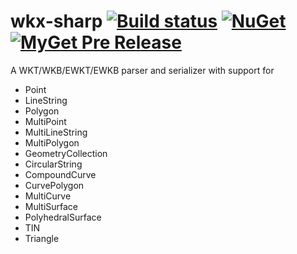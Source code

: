 wkx-sharp [![Build status](https://ci.appveyor.com/api/projects/status/a7501564auswvihn?svg=true)](https://ci.appveyor.com/project/cschwarz/wkx-sharp) [![NuGet](https://img.shields.io/nuget/v/Wkx.svg)](https://www.nuget.org/packages/Wkx/) [![MyGet Pre Release](https://img.shields.io/myget/wkx/vpre/Wkx.svg)](https://www.myget.org/feed/wkx/package/nuget/Wkx)
========

A WKT/WKB/EWKT/EWKB parser and serializer with support for

- Point
- LineString
- Polygon
- MultiPoint
- MultiLineString
- MultiPolygon
- GeometryCollection
- CircularString
- CompoundCurve
- CurvePolygon
- MultiCurve
- MultiSurface
- PolyhedralSurface
- TIN
- Triangle